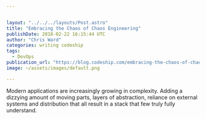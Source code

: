 ```yaml
---


layout: "../../../layouts/Post.astro"
title: "Embracing the Chaos of Chaos Engineering"
publishDate: 2018-02-22 16:15:44 UTC
author: "Chris Ward"
categories: writing codeship
tags:
  - DevOps
publication_url: "https://blog.codeship.com/embracing-the-chaos-of-chaos-engineering/"
image: ~/assets/images/default.png

---
```

Modern applications are increasingly growing in complexity. Adding a dizzying amount of moving parts, layers of abstraction, reliance on external systems and distribution that all result in a stack that few truly fully understand.

